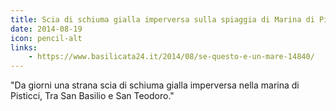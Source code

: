 ```yaml
---
title: Scia di schiuma gialla imperversa sulla spiaggia di Marina di Pisticci
date: 2014-08-19
icon: pencil-alt
links:
    - https://www.basilicata24.it/2014/08/se-questo-e-un-mare-14840/
---
```


"Da giorni una strana scia di schiuma gialla imperversa nella marina di Pisticci, Tra San Basilio e San Teodoro."